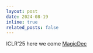 ```yaml
---
layout: post
date: 2024-08-19
inline: true
related_posts: false
---
```

ICLR'25 here we come [MagicDec](https://github.com/Infini-AI-Lab/MagicDec) 
<!-- [EECV '24](https://sites.google.com/view/efm24/home) -->
<!-- Checkout the work Breaking Latency Throughput Tradeoff  -->

